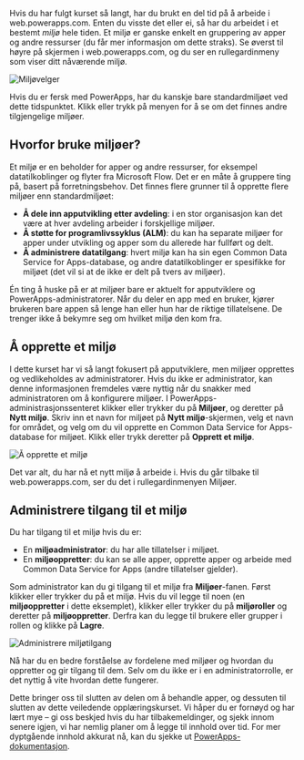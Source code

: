 Hvis du har fulgt kurset så langt, har du brukt en del tid på å arbeide i web.powerapps.com. Enten du visste det eller ei, så har du arbeidet i et bestemt *miljø* hele tiden. Et miljø er ganske enkelt en gruppering av apper og andre ressurser (du får mer informasjon om dette straks). Se øverst til høyre på skjermen i web.powerapps.com, og du ser en rullegardinmeny som viser ditt nåværende miljø.

![Miljøvelger](./media/learning-manage-environments/environment-picker.png)

Hvis du er fersk med PowerApps, har du kanskje bare standardmiljøet ved dette tidspunktet. Klikk eller trykk på menyen for å se om det finnes andre tilgjengelige miljøer.

## <a name="why-use-environments"></a>Hvorfor bruke miljøer?
Et miljø er en beholder for apper og andre ressurser, for eksempel datatilkoblinger og flyter fra Microsoft Flow. Det er en måte å gruppere ting på, basert på forretningsbehov. Det finnes flere grunner til å opprette flere miljøer enn standardmiljøet:

* **Å dele inn apputvikling etter avdeling**: i en stor organisasjon kan det være at hver avdeling arbeider i forskjellige miljøer.
* **Å støtte for programlivssyklus (ALM)**: du kan ha separate miljøer for apper under utvikling og apper som du allerede har fullført og delt.
* **Å administrere datatilgang**: hvert miljø kan ha sin egen Common Data Service for Apps-database, og andre datatilkoblinger er spesifikke for miljøet (det vil si at de ikke er delt på tvers av miljøer).

Én ting å huske på er at miljøer bare er aktuelt for apputviklere og PowerApps-administratorer. Når du deler en app med en bruker, kjører brukeren bare appen så lenge han eller hun har de riktige tillatelsene. De trenger ikke å bekymre seg om hvilket miljø den kom fra.

## <a name="create-an-environment"></a>Å opprette et miljø
I dette kurset har vi så langt fokusert på apputviklere, men miljøer opprettes og vedlikeholdes av administratorer. Hvis du ikke er administrator, kan denne informasjonen fremdeles være nyttig når du snakker med administratoren om å konfigurere miljøer. I PowerApps-administrasjonssenteret klikker eller trykker du på **Miljøer**, og deretter på **Nytt miljø**. Skriv inn et navn for miljøet på **Nytt miljø**-skjermen, velg et navn for området, og velg om du vil opprette en Common Data Service for Apps-database for miljøet. Klikk eller trykk deretter på **Opprett et miljø**.

![Å opprette et miljø](./media/learning-manage-environments/create-environment.png)

Det var alt, du har nå et nytt miljø å arbeide i. Hvis du går tilbake til web.powerapps.com, ser du det i rullegardinmenyen Miljøer.

## <a name="manage-access-to-an-environment"></a>Administrere tilgang til et miljø
Du har tilgang til et miljø hvis du er:

* En **miljøadministrator**: du har alle tillatelser i miljøet.
* En **miljøoppretter**: du kan se alle apper, opprette apper og arbeide med Common Data Service for Apps (andre tillatelser gjelder).

Som administrator kan du gi tilgang til et miljø fra **Miljøer**-fanen. Først klikker eller trykker du på et miljø. Hvis du vil legge til noen (en **miljøoppretter** i dette eksemplet), klikker eller trykker du på **miljøroller** og deretter på **miljøoppretter**. Derfra kan du legge til brukere eller grupper i rollen og klikke på **Lagre**.

![Administrere miljøtilgang](./media/learning-manage-environments/environment-access.png)

Nå har du en bedre forståelse av fordelene med miljøer og hvordan du oppretter og gir tilgang til dem. Selv om du ikke er i en administratorrolle, er det nyttig å vite hvordan dette fungerer. 

Dette bringer oss til slutten av delen om å behandle apper, og dessuten til slutten av dette veiledende opplæringskurset. Vi håper du er fornøyd og har lært mye – gi oss beskjed hvis du har tilbakemeldinger, og sjekk innom senere igjen, vi har nemlig planer om å legge til innhold over tid. For mer dyptgående innhold akkurat nå, kan du sjekke ut [PowerApps-dokumentasjon](https://docs.microsoft.com/powerapps/). 

